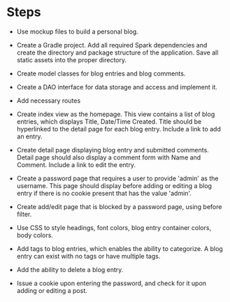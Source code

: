 # Steps

- Use mockup files to build a personal blog.
- Create a Gradle project. Add all required Spark dependencies and create the directory and package structure of the application. Save all static assets into the proper directory.
- Create model classes for blog entries and blog comments.
- Create a DAO interface for data storage and access and implement it.
- Add necessary routes
- Create index view as the homepage. This view contains a list of blog entries, which displays Title, Date/Time Created. Title should be hyperlinked to the detail page for each blog entry. Include a link to add an entry.
- Create detail page displaying blog entry and submitted comments. Detail page should also display a comment form with Name and Comment. Include a link to edit the entry.
- Create a password page that requires a user to provide &#39;admin&#39; as the username. This page should display before adding or editing a blog entry if there is no cookie present that has the value &#39;admin&#39;.
- Create add/edit page that is blocked by a password page, using before filter.
- Use CSS to style headings, font colors, blog entry container colors, body colors.

- Add tags to blog entries, which enables the ability to categorize. A blog entry can exist with no tags or have multiple tags.
- Add the ability to delete a blog entry.
- Issue a cookie upon entering the password, and check for it upon adding or editing a post.
